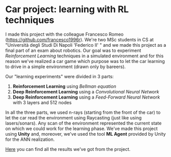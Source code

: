 # Car project: learning with RL techniques
I made this project with the colleague Francesco Romeo (https://github.com/francesco1996r). We're two MSc students in CS at "Università degli Studi Di Napoli 'Federico II' " and we made this project as a final part of an exam about robotics. 
Our goal was to experiment <i>Reinforcement Learning</i> techniques in a simulated environment and for this reason we've realized a car game which purpose was to let the car learning to drive in a simple environment (drawn only by bareers). 

Our "learning experiments" were divided in 3 parts:
<ol>
  <li><b>Reinforcement Learning</b> using <i>Bellman equation</i></li>
  <li><b>Deep Reinforcement Learning</b> using a <i>Convolutional Neural Network</i></li>
  <li><b>Deep Reinforcement Learning</b> using a <i>Feed-Forward Neural Network</i> with 3 layers and 512 nodes</li>
</ol>
In all the three parts, we used n-rays (starting from the front of the car) to let the car read the environment using Raycasting (just like using lasers/sonars). Any scan of the environment represented the current state on which we could work for the learning phase.
We've made this project using <b>Unity</b> and, moreover, we've used the tool <b>ML Agent</b> provided by Unity for the ANN realization. 

<a href="https://github.com/andrea-pollastro/carproject_reinforcementlearning/blob/master/ProjectResults.pdf">Here</a> you can find all the results we've got from the project.
